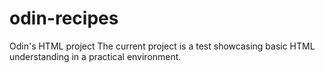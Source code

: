 # odin-recipes
Odin's HTML project
The current project is a test showcasing basic HTML understanding in a practical environment.